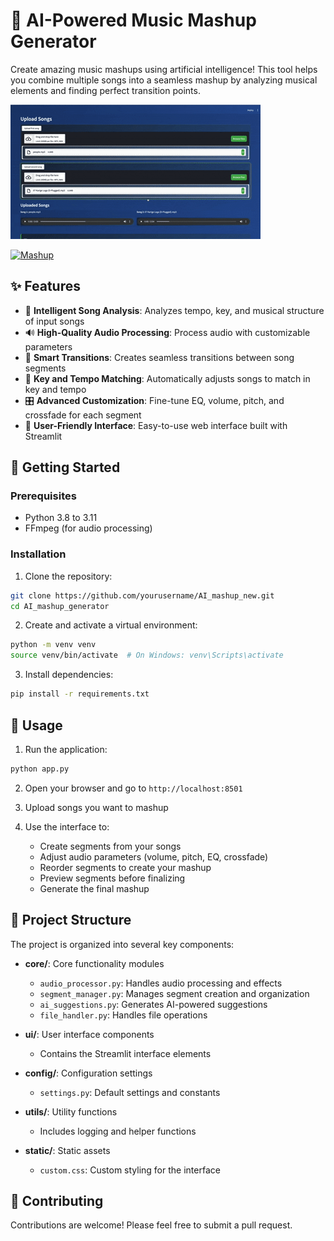 # 🎵 AI-Powered Music Mashup Generator

Create amazing music mashups using artificial intelligence! This tool helps you combine multiple songs into a seamless mashup by analyzing musical elements and finding perfect transition points.


![Interface Demo](assets/final_mashup.gif)


[![Mashup](https://img.shields.io/badge/🎵-Listen_to_Mashup-blue)](/data/output/final_mashup.wav)
 

## ✨ Features

- 🎸 **Intelligent Song Analysis**: Analyzes tempo, key, and musical structure of input songs
- 🔊 **High-Quality Audio Processing**: Process audio with customizable parameters
- 🎯 **Smart Transitions**: Creates seamless transitions between song segments
- 🎼 **Key and Tempo Matching**: Automatically adjusts songs to match in key and tempo
- 🎛️ **Advanced Customization**: Fine-tune EQ, volume, pitch, and crossfade for each segment
- 🎨 **User-Friendly Interface**: Easy-to-use web interface built with Streamlit

## 🚀 Getting Started

### Prerequisites

- Python 3.8 to 3.11
- FFmpeg (for audio processing)

### Installation

1. Clone the repository:
```bash
git clone https://github.com/yourusername/AI_mashup_new.git
cd AI_mashup_generator
```

2. Create and activate a virtual environment:
```bash
python -m venv venv
source venv/bin/activate  # On Windows: venv\Scripts\activate
```

3. Install dependencies:
```bash
pip install -r requirements.txt
```

## 💫 Usage

1. Run the application:
```bash
python app.py
```

2. Open your browser and go to `http://localhost:8501`

3. Upload songs you want to mashup

4. Use the interface to:
   - Create segments from your songs
   - Adjust audio parameters (volume, pitch, EQ, crossfade)
   - Reorder segments to create your mashup
   - Preview segments before finalizing
   - Generate the final mashup

## 🔧 Project Structure

The project is organized into several key components:

- **core/**: Core functionality modules
  - `audio_processor.py`: Handles audio processing and effects
  - `segment_manager.py`: Manages segment creation and organization
  - `ai_suggestions.py`: Generates AI-powered suggestions
  - `file_handler.py`: Handles file operations

- **ui/**: User interface components
  - Contains the Streamlit interface elements

- **config/**: Configuration settings
  - `settings.py`: Default settings and constants

- **utils/**: Utility functions
  - Includes logging and helper functions

- **static/**: Static assets
  - `custom.css`: Custom styling for the interface

## 🤝 Contributing

Contributions are welcome! Please feel free to submit a pull request.